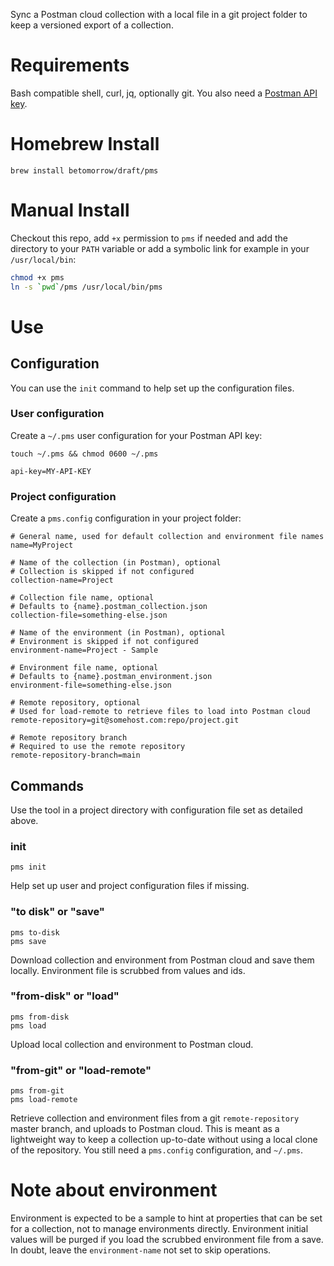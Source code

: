Sync a Postman cloud collection with a local file in a git project folder to
keep a versioned export of a collection.

# Requirements

Bash compatible shell, curl, jq, optionally git.
You also need a [Postman API key](https://learning.postman.com/docs/developer/intro-api/).

# Homebrew Install

```
brew install betomorrow/draft/pms
```

# Manual Install

Checkout this repo, add `+x` permission to `pms` if needed and add the
directory to your `PATH` variable or add a symbolic link for example in your
`/usr/local/bin`:

```sh
chmod +x pms
ln -s `pwd`/pms /usr/local/bin/pms
```

# Use

## Configuration

You can use the `init` command to help set up the configuration files.

### User configuration

Create a `~/.pms` user configuration for your Postman API key:

```shell
touch ~/.pms && chmod 0600 ~/.pms
```

```properties
api-key=MY-API-KEY
```

### Project configuration

Create a `pms.config` configuration in your project folder:

```properties
# General name, used for default collection and environment file names
name=MyProject

# Name of the collection (in Postman), optional
# Collection is skipped if not configured
collection-name=Project

# Collection file name, optional
# Defaults to {name}.postman_collection.json
collection-file=something-else.json

# Name of the environment (in Postman), optional
# Environment is skipped if not configured
environment-name=Project - Sample

# Environment file name, optional
# Defaults to {name}.postman_environment.json
environment-file=something-else.json

# Remote repository, optional
# Used for load-remote to retrieve files to load into Postman cloud
remote-repository=git@somehost.com:repo/project.git

# Remote repository branch
# Required to use the remote repository
remote-repository-branch=main
```

## Commands

Use the tool in a project directory with configuration file set as detailed above.

### init

```
pms init
```

Help set up user and project configuration files if missing.

### "to disk" or "save"

```
pms to-disk
pms save
```

Download collection and environment from Postman cloud and save them locally.
Environment file is scrubbed from values and ids.

### "from-disk" or "load"

```
pms from-disk
pms load
```

Upload local collection and environment to Postman cloud.

### "from-git" or "load-remote"

```
pms from-git
pms load-remote
```

Retrieve collection and environment files from a git `remote-repository`
master branch, and uploads to Postman cloud. This is meant as a lightweight
way to keep a collection up-to-date without using a local clone of the
repository. You still need a `pms.config` configuration, and `~/.pms`.

# Note about environment

Environment is expected to be a sample to hint at properties that can be set
for a collection, not to manage environments directly. Environment initial
values will be purged if you load the scrubbed environment file from a save.
In doubt, leave the `environment-name` not set to skip operations.
